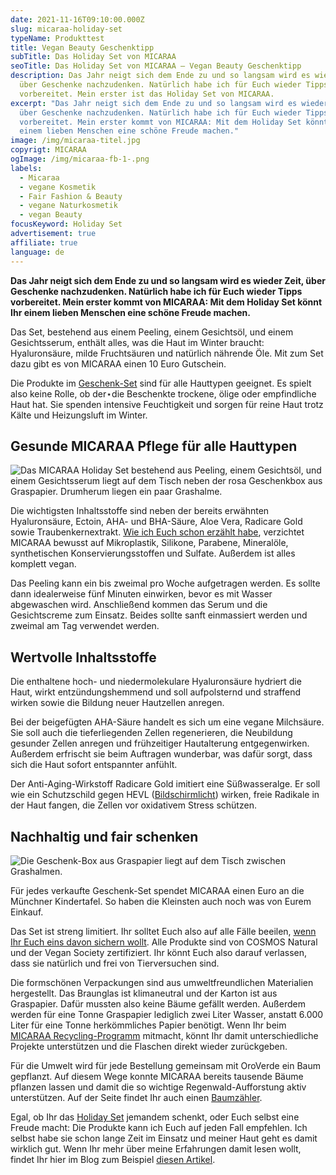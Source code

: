 ```yaml
---
date: 2021-11-16T09:10:00.000Z
slug: micaraa-holiday-set
typeName: Produkttest
title: Vegan Beauty Geschenktipp
subTitle: Das Holiday Set von MICARAA
seoTitle: Das Holiday Set von MICARAA – Vegan Beauty Geschenktipp
description: Das Jahr neigt sich dem Ende zu und so langsam wird es wieder Zeit,
  über Geschenke nachzudenken. Natürlich habe ich für Euch wieder Tipps
  vorbereitet. Mein erster ist das Holiday Set von MICARAA.
excerpt: "Das Jahr neigt sich dem Ende zu und so langsam wird es wieder Zeit,
  über Geschenke nachzudenken. Natürlich habe ich für Euch wieder Tipps
  vorbereitet. Mein erster kommt von MICARAA: Mit dem Holiday Set könnt Ihr
  einem lieben Menschen eine schöne Freude machen."
image: /img/micaraa-titel.jpg
copyrigt: MICARAA
ogImage: /img/micaraa-fb-1-.png
labels:
  - Micaraa
  - vegane Kosmetik
  - Fair Fashion & Beauty
  - vegane Naturkosmetik
  - vegan Beauty
focusKeyword: Holiday Set
advertisement: true
affiliate: true
language: de
---
```

**Das Jahr neigt sich dem Ende zu und so langsam wird es wieder Zeit, über Geschenke nachzudenken. Natürlich habe ich für Euch wieder Tipps vorbereitet. Mein erster kommt von MICARAA: Mit dem Holiday Set könnt Ihr einem lieben Menschen eine schöne Freude machen.**

Das Set, bestehend aus einem Peeling, einem Gesichtsöl, und einem Gesichtsserum, enthält alles, was die Haut im Winter braucht: Hyaluronsäure, milde Fruchtsäuren und natürlich nährende Öle. Mit zum Set dazu gibt es von MICARAA einen 10 Euro Gutschein.

Die Produkte im [Geschenk-Set](https://www.awin1.com/cread.php?awinmid=19823&awinaffid=632580&ued=https%3A%2F%2Fmicaraa.de%2Fproducts%2Fholiday-set-gutschein) sind für alle Hauttypen geeignet. Es spielt also keine Rolle, ob der⋆die Beschenkte trockene, ölige oder empfindliche Haut hat. Sie spenden intensive Feuchtigkeit und sorgen für reine Haut trotz Kälte und Heizungsluft im Winter.

## Gesunde MICARAA Pflege für alle Hauttypen

![Das MICARAA Holiday Set bestehend aus Peeling, einem Gesichtsöl, und einem Gesichtsserum liegt auf dem Tisch neben der rosa Geschenkbox aus Graspapier. Drumherum liegen ein paar Grashalme.](/img/micaraa-2-.jpg "Das MICARAA Holiday Set bestehend aus Peeling, einem Gesichtsöl, und einem Gesichtsserum.")

Die wichtigsten Inhaltsstoffe sind neben der bereits erwähnten 
Hyaluronsäure, Ectoin, AHA- und BHA-Säure, Aloe Vera, Radicare Gold sowie Traubenkernextrakt. [Wie ich Euch schon erzählt habe](/2021/07/micaraa-calm/), verzichtet MICARAA bewusst auf Mikroplastik, Silikone, Parabene, Mineralöle, synthetischen Konservierungsstoffen und Sulfate. Außerdem ist alles komplett vegan.

Das Peeling kann ein bis zweimal pro Woche aufgetragen werden. Es sollte dann idealerweise fünf Minuten einwirken, bevor es mit Wasser abgewaschen wird. Anschließend kommen das Serum und die Gesichtscreme zum Einsatz. Beides sollte sanft einmassiert werden und zweimal am Tag verwendet werden.

## Wertvolle Inhaltsstoffe

Die enthaltene hoch- und niedermolekulare Hyaluronsäure hydriert die Haut, wirkt entzündungshemmend  und soll aufpolsternd und straffend wirken sowie die Bildung neuer Hautzellen anregen.

Bei der beigefügten AHA-Säure handelt es sich um eine vegane Milchsäure. Sie soll auch die tieferliegenden Zellen regenerieren, die Neubildung gesunder Zellen anregen und frühzeitiger Hautalterung entgegenwirken. Außerdem erfrischt sie beim Auftragen wunderbar, was dafür sorgt, dass sich die Haut sofort entspannter anfühlt.

Der Anti-Aging-Wirkstoff Radicare Gold imitiert eine Süßwasseralge. Er soll wie ein Schutzschild gegen HEVL ([Bildschirmlicht](/2020/07/schutz-vor-blue-light/)) wirken, freie Radikale in der Haut fangen, die Zellen vor oxidativem Stress schützen.

## Nachhaltig und fair schenken

![Die Geschenk-Box aus Graspapier liegt auf dem Tisch zwischen Grashalmen.](/img/micaraa-3-.jpg "Die Geschenk-Box aus Graspapier.")

Für jedes verkaufte Geschenk-Set spendet MICARAA einen Euro an die Münchner Kindertafel. So haben die Kleinsten auch noch was von Eurem Einkauf.

Das Set ist streng limitiert. Ihr solltet Euch also auf alle Fälle beeilen, [wenn Ihr Euch eins davon sichern wollt](https://www.awin1.com/cread.php?awinmid=19823&awinaffid=632580&ued=https%3A%2F%2Fmicaraa.de%2Fproducts%2Fholiday-set-gutschein). Alle Produkte sind von COSMOS Natural und der Vegan Society zertifiziert. Ihr könnt Euch also darauf verlassen, dass sie natürlich und frei von Tierversuchen sind.

Die formschönen Verpackungen sind aus umweltfreundlichen Materialien hergestellt. Das Braunglas ist klimaneutral und der Karton ist aus Graspapier. Dafür mussten also keine Bäume gefällt werden. Außerdem werden für eine Tonne Graspapier lediglich zwei Liter Wasser, anstatt 6.000 Liter für eine Tonne herkömmliches Papier benötigt. Wenn Ihr beim [MICARAA Recycling-Programm](https://www.awin1.com/cread.php?awinmid=19823&awinaffid=632580&ued=https%3A%2F%2Funbounce.micaraa.de%2Frecyclingprogramm%2F) mitmacht, könnt Ihr damit unterschiedliche Projekte unterstützen und die Flaschen direkt wieder zurückgeben.

Für die Umwelt wird für jede Bestellung gemeinsam mit OroVerde ein Baum gepflanzt. Auf diesem Wege konnte MICARAA bereits tausende Bäume pflanzen lassen und damit die so wichtige Regenwald-Aufforstung aktiv unterstützen. Auf der Seite findet Ihr auch einen [Baumzähler](https://www.awin1.com/cread.php?awinmid=19823&awinaffid=632580&ued=https%3A%2F%2Fmicaraa.de%2Fpages%2Funser-wald).

Egal, ob Ihr das [Holiday Set](https://www.awin1.com/cread.php?awinmid=19823&awinaffid=632580&ued=https%3A%2F%2Fmicaraa.de%2Fproducts%2Fholiday-set-gutschein) jemandem schenkt, oder Euch selbst eine Freude macht: Die Produkte kann ich Euch auf jeden Fall empfehlen. Ich selbst habe sie schon lange Zeit im Einsatz und meiner Haut geht es damit wirklich gut. Wenn Ihr mehr über meine Erfahrungen damit lesen wollt, findet Ihr hier im Blog zum Beispiel [diesen Artikel](/2021/07/micaraa-calm/).